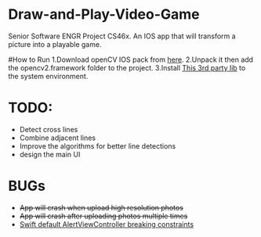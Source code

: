 # Draw-and-Play-Video-Game
Senior Software ENGR Project CS46x. An IOS app that will transform a picture into a playable game.

#How to Run
1.Download openCV IOS pack from [here](https://opencv.org/releases/).
2.Unpack it then add the opencv2.framework folder to the project.
3.Install [This 3rd party lib](https://github.com/nlohmann/json) to the system environment.

# TODO:
- Detect cross lines
- Combine adjacent lines
- Improve the algorithms for better line detections
- design the main UI


# BUGs
* ~~App will crash when upload high resolution photos~~
* ~~App will crash after uploading photos multiple times~~
* [Swift default AlertViewController breaking constraints](https://stackoverflow.com/questions/55653187/swift-default-alertviewcontroller-breaking-constraints)
